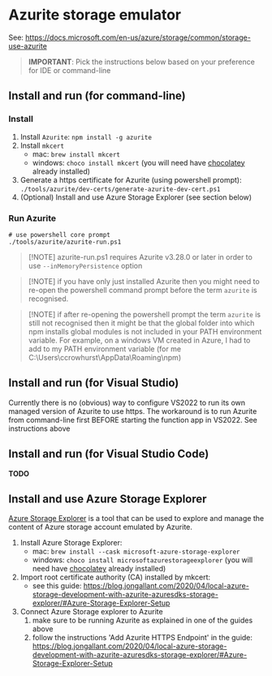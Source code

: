 # Azurite storage emulator

See: <https://docs.microsoft.com/en-us/azure/storage/common/storage-use-azurite>

> **IMPORTANT**: Pick the instructions below based on your preference for IDE or command-line

## Install and run (for command-line)

### Install

1. Install `Azurite`: `npm install -g azurite`
2. Install `mkcert`
   * mac: `brew install mkcert`
   * windows: `choco install mkcert` (you will need have [chocolatey](https://chocolatey.org/install) already installed)
3. Generate a https certificate for Azurite (using powershell prompt): `./tools/azurite/dev-certs/generate-azurite-dev-cert.ps1`
4. (Optional) Install and use Azure Storage Explorer (see section below)

### Run Azurite

```pwsh
# use powershell core prompt
./tools/azurite/azurite-run.ps1
```

> [!NOTE] azurite-run.ps1 requires Azurite v3.28.0 or later in order to use `--inMemoryPersistence` option

> [!NOTE] if you have only just installed Azurite then you might need to re-open the powershell command prompt before the term `azurite` is recognised.

> [!NOTE] if after re-opening the powershell prompt the term `azurite` is still not recognised then it might be that the global folder into which
npm installs global modules is not included in your PATH environment variable. For example, on a windows VM created in Azure, I had to add to my PATH
environment variable (for me C:\Users\ccrowhurst\AppData\Roaming\npm)


## Install and run (for Visual Studio)

Currently there is no (obvious) way to configure VS2022 to run its own managed version of Azurite to use https. The workaround is to run Azurite
from command-line first BEFORE starting the function app in VS2022. See instructions above


## Install and run (for Visual Studio Code)

**TODO**


## Install and use Azure Storage Explorer

[Azure Storage Explorer](https://azure.microsoft.com/en-us/products/storage/storage-explorer/) is a tool that can be used to explore and manage the content of Azure storage account emulated by Azurite.

1. Install Azure Storage Explorer:
   * mac: `brew install --cask microsoft-azure-storage-explorer`
   * windows: `choco install microsoftazurestorageexplorer` (you will need have [chocolatey](https://chocolatey.org/install) already installed)
2. Import root certificate authority (CA) installed by mkcert:
   * see this guide: <https://blog.jongallant.com/2020/04/local-azure-storage-development-with-azurite-azuresdks-storage-explorer/#Azure-Storage-Explorer-Setup>
3. Connect Azure Storage explorer to Azurite
   1. make sure to be running Azurite as explained in one of the guides above
   2. follow the instructions 'Add Azurite HTTPS Endpoint' in the guide: <https://blog.jongallant.com/2020/04/local-azure-storage-development-with-azurite-azuresdks-storage-explorer/#Azure-Storage-Explorer-Setup>

